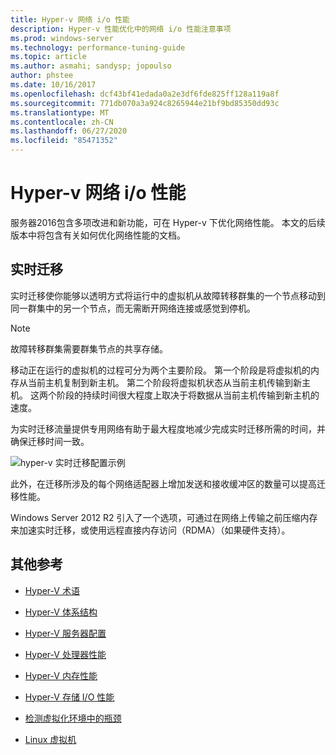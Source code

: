 ```yaml
---
title: Hyper-v 网络 i/o 性能
description: Hyper-v 性能优化中的网络 i/o 性能注意事项
ms.prod: windows-server
ms.technology: performance-tuning-guide
ms.topic: article
ms.author: asmahi; sandysp; jopoulso
author: phstee
ms.date: 10/16/2017
ms.openlocfilehash: dcf43bf41edada0a2e3df6fde825ff128a119a8f
ms.sourcegitcommit: 771db070a3a924c8265944e21bf9bd85350dd93c
ms.translationtype: MT
ms.contentlocale: zh-CN
ms.lasthandoff: 06/27/2020
ms.locfileid: "85471352"
---
```

# <a name="hyper-v-network-io-performance"></a>Hyper-v 网络 i/o 性能

服务器2016包含多项改进和新功能，可在 Hyper-v 下优化网络性能。  本文的后续版本中将包含有关如何优化网络性能的文档。

## <a name="live-migration"></a>实时迁移

实时迁移使你能够以透明方式将运行中的虚拟机从故障转移群集的一个节点移动到同一群集中的另一个节点，而无需断开网络连接或感觉到停机。

> [!NOTE]
> 故障转移群集需要群集节点的共享存储。

移动正在运行的虚拟机的过程可分为两个主要阶段。 第一个阶段是将虚拟机的内存从当前主机复制到新主机。 第二个阶段将虚拟机状态从当前主机传输到新主机。 这两个阶段的持续时间很大程度上取决于将数据从当前主机传输到新主机的速度。

为实时迁移流量提供专用网络有助于最大程度地减少完成实时迁移所需的时间，并确保迁移时间一致。

![hyper-v 实时迁移配置示例](../../media/perftune-guide-live-migration.png)

此外，在迁移所涉及的每个网络适配器上增加发送和接收缓冲区的数量可以提高迁移性能。

Windows Server 2012 R2 引入了一个选项，可通过在网络上传输之前压缩内存来加速实时迁移，或使用远程直接内存访问（RDMA）（如果硬件支持）。

## <a name="additional-references"></a>其他参考

-   [Hyper-V 术语](terminology.md)

-   [Hyper-V 体系结构](architecture.md)

-   [Hyper-V 服务器配置](configuration.md)

-   [Hyper-V 处理器性能](processor-performance.md)

-   [Hyper-V 内存性能](memory-performance.md)

-   [Hyper-V 存储 I/O 性能](storage-io-performance.md)

-   [检测虚拟化环境中的瓶颈](detecting-virtualized-environment-bottlenecks.md)

-   [Linux 虚拟机](linux-virtual-machine-considerations.md)
